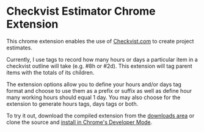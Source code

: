 # Checkvist Estimator Chrome Extension

This chrome extension enables the use of [Checkvist.com](http://checkvist.com) to create project estimates.

Currently, I use tags to record how many hours or days a particular item in a checkvist outline will take (e.g. #8h or #2d). This extension will tag parent items with the totals of its children. 

The extension options allow you to define your hours and/or days tag format and choose to use them as a prefix or suffix as well as define hour many working hours should equal 1 day. You may also choose for the extension to generate hours tags, days tags or both.

To try it out, download the compiled extension from the [downloads area](https://github.com/hungrymedia/checkvist-estimator-chrome-extension/downloads) or clone the source and [install in Chrome's Developer Mode](http://code.google.com/chrome/extensions/getstarted.html).

